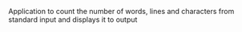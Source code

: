 Application to count the number of words, lines and characters from standard input and displays it to output

